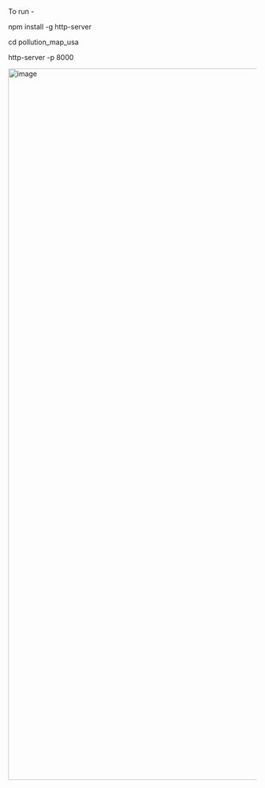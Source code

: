 To run - 

npm install -g http-server

cd pollution_map_usa

http-server -p 8000

<img width="1439" alt="image" src="https://github.com/user-attachments/assets/cbd941b5-1a03-427b-b32e-44f62be8242b">
